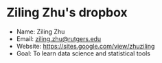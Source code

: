 Ziling Zhu's dropbox
============================

- Name: Ziling Zhu 
- Email: ziling.zhu@rutgers.edu
- Website: https://sites.google.com/view/zhuziling
- Goal: To learn data science and statistical tools